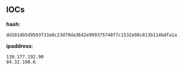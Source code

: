 
## IOCs

__hash__:

```text
dd101db5d9503f33a0c23d79da3642e999375748f7c1532e98c813b114bdfa1a
```
__ipaddress__:

```text
139.177.192.90
84.32.190.6
```